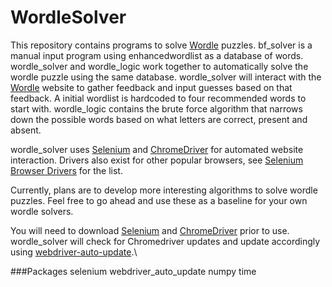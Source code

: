 # WordleSolver

This repository contains programs to solve [Wordle](https://www.nytimes.com/games/wordle/index.html) puzzles.  bf_solver is a manual input program using enhancedwordlist as a database of words.  wordle_solver and wordle_logic work together to automatically solve the wordle puzzle using the same database.  wordle_solver will interact with the [Wordle](https://www.nytimes.com/games/wordle/index.html) website to gather feedback and input guesses based on that feedback.  A initial wordlist is hardcoded to four recommended words to start with.  wordle_logic contains the brute force algorithm that narrows down the possible words based on what letters are correct, present and absent.  

wordle_solver uses [Selenium](https://www.selenium.dev/) and [ChromeDriver](https://chromedriver.chromium.org/downloads) for automated website interaction. Drivers also exist for other popular browsers, see [Selenium Browser Drivers](https://www.selenium.dev/documentation/webdriver/getting_started/install_drivers/) for the list.

Currently, plans are to develop more interesting algorithms to solve wordle puzzles.  Feel free to go ahead and use these as a baseline for your own wordle solvers.

You will need to download [Selenium](https://www.selenium.dev/) and [ChromeDriver](https://chromedriver.chromium.org/downloads) prior to use.  wordle_solver will check for Chromedriver updates and update accordingly using [webdriver-auto-update](https://pypi.org/project/webdriver-auto-update/).\

###Packages
selenium
webdriver_auto_update
numpy
time
